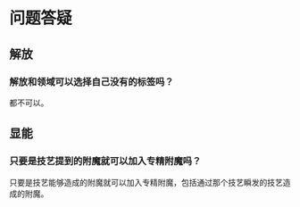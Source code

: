 # 问题答疑

## 解放

### 解放和领域可以选择自己没有的标签吗？

都不可以。

## 显能

### 只要是技艺提到的附魔就可以加入专精附魔吗？

只要是技艺能够造成的附魔就可以加入专精附魔，包括通过那个技艺瞬发的技艺造成的附魔。

